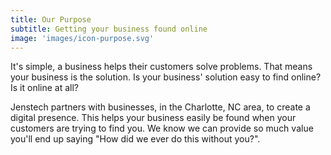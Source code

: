 ```yaml
---
title: Our Purpose
subtitle: Getting your business found online
image: 'images/icon-purpose.svg'
---
```

It's simple, a business helps their customers solve problems. That means your business is the solution. Is your business' solution easy to find online? Is it online at all?

Jenstech partners with businesses, in the Charlotte, NC area, to create a digital presence. This helps your business easily be found when your customers are trying to find you. We know we can provide so much value you'll end up saying "How did we ever do this without you?".
